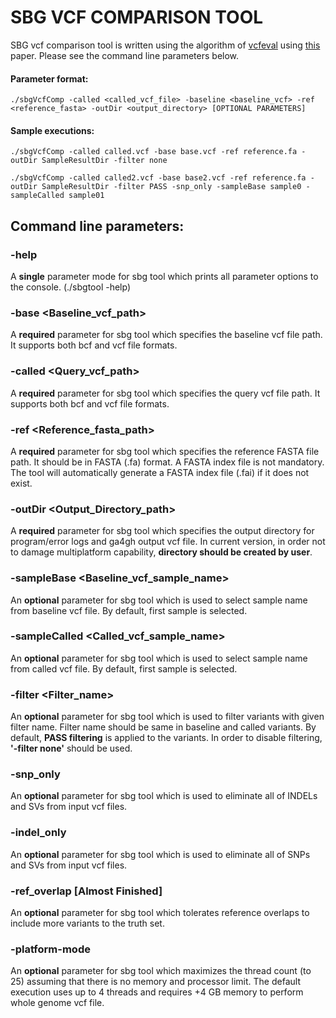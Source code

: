 # SBG VCF COMPARISON TOOL

SBG vcf comparison tool is written using the algorithm of [vcfeval](https://github.com/RealTimeGenomics/rtg-tools "vcfeval github page") using [this](http://biorxiv.org/content/early/2015/08/02/023754) paper. Please see the command line parameters below.

#### Parameter format:
```
./sbgVcfComp -called <called_vcf_file> -baseline <baseline_vcf> -ref <reference_fasta> -outDir <output_directory> [OPTIONAL PARAMETERS]
```

#### Sample executions:

```
./sbgVcfComp -called called.vcf -base base.vcf -ref reference.fa -outDir SampleResultDir -filter none
```
   
```
./sbgVcfComp -called called2.vcf -base base2.vcf -ref reference.fa -outDir SampleResultDir -filter PASS -snp_only -sampleBase sample0 -sampleCalled sample01
```


## Command line parameters:


### -help
A **single** parameter mode for sbg tool which prints all parameter options to the console. (./sbgtool -help)


### -base <Baseline_vcf_path>

A **required** parameter for sbg tool which specifies the baseline vcf file path. It supports both bcf and vcf file formats.


### -called <Query_vcf_path>

A **required** parameter for sbg tool which specifies the query vcf file path. It supports both bcf and vcf file formats.


### -ref <Reference_fasta_path>

A **required** parameter for sbg tool which specifies the reference FASTA file path. It should be in FASTA (.fa) format. A FASTA index file is not mandatory. The tool will automatically generate a FASTA index file (.fai) if it does not exist.


### -outDir <Output_Directory_path>

A **required** parameter for sbg tool which specifies the output directory for program/error logs and ga4gh output vcf file. In current version, in order not to damage multiplatform capability, **directory should be created by user**.


### -sampleBase <Baseline_vcf_sample_name>

An **optional** parameter for sbg tool which is used to select sample name from baseline vcf file. By default, first sample is selected.


### -sampleCalled <Called_vcf_sample_name>

An **optional** parameter for sbg tool which is used to select sample name from called vcf file. By default, first sample is selected.

### -filter <Filter_name>

An **optional** parameter for sbg tool which is used to filter variants with given filter name. Filter name should be same in baseline and called variants. By default, **PASS filtering** is applied to the variants. In order to disable filtering, **'-filter none'** should be used.


### -snp_only

An **optional** parameter for sbg tool which is used to eliminate all of INDELs and SVs from input vcf files.


### -indel_only

An **optional** parameter for sbg tool which is used to eliminate all of SNPs and SVs from input vcf files.


### -ref_overlap [Almost Finished]

An **optional** parameter for sbg tool which tolerates reference overlaps to include more variants to the truth set.

### -platform-mode

An **optional** parameter for sbg tool which maximizes the thread count (to 25) assuming that there is no memory and processor limit. The default execution uses up to 4 threads and requires +4 GB memory to perform whole genome vcf file.
